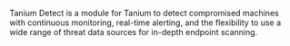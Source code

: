 [comment]: # ""
[comment]: # "    File: readme.md"
[comment]: # "    Copyright (c) 2018-2020 Splunk Inc."
[comment]: # ""
[comment]: # "    Licensed under Apache 2.0 (https://www.apache.org/licenses/LICENSE-2.0.txt)"
[comment]: # ""
Tanium Detect is a module for Tanium to detect compromised machines with continuous monitoring,
real-time alerting, and the flexibility to use a wide range of threat data sources for in-depth
endpoint scanning.
